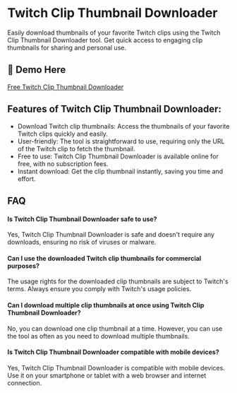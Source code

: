 # Twitch Clip Thumbnail Downloader

Easily download thumbnails of your favorite Twitch clips using the Twitch Clip Thumbnail Downloader tool. Get quick access to engaging clip thumbnails for sharing and personal use.

## 🔗 Demo Here
[Free Twitch Clip Thumbnail Downloader](https://imgpanda.com/twitch-clip-thumbnail-downloader/)

## Features of Twitch Clip Thumbnail Downloader:

- Download Twitch clip thumbnails: Access the thumbnails of your favorite Twitch clips quickly and easily.
- User-friendly: The tool is straightforward to use, requiring only the URL of the Twitch clip to fetch the thumbnail.
- Free to use: Twitch Clip Thumbnail Downloader is available online for free, with no subscription fees.
- Instant download: Get the clip thumbnail instantly, saving you time and effort.

## FAQ

#### Is Twitch Clip Thumbnail Downloader safe to use?

Yes, Twitch Clip Thumbnail Downloader is safe and doesn't require any downloads, ensuring no risk of viruses or malware.

#### Can I use the downloaded Twitch clip thumbnails for commercial purposes?

The usage rights for the downloaded clip thumbnails are subject to Twitch's terms. Always ensure you comply with Twitch's usage policies.

#### Can I download multiple clip thumbnails at once using Twitch Clip Thumbnail Downloader?

No, you can download one clip thumbnail at a time. However, you can use the tool as often as you need to download multiple thumbnails.

#### Is Twitch Clip Thumbnail Downloader compatible with mobile devices?

Yes, Twitch Clip Thumbnail Downloader is compatible with mobile devices. Use it on your smartphone or tablet with a web browser and internet connection.
